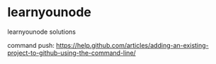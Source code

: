 # learnyounode
learnyounode solutions


command push: https://help.github.com/articles/adding-an-existing-project-to-github-using-the-command-line/

